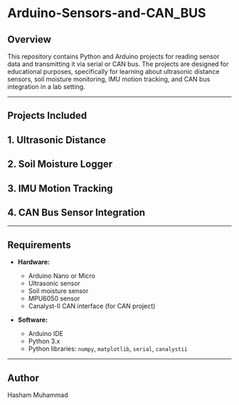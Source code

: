 # Arduino-Sensors-and-CAN_BUS

## Overview
This repository contains Python and Arduino projects for reading sensor data and transmitting it via serial or CAN bus. The projects are designed for educational purposes, specifically for learning about ultrasonic distance sensors, soil moisture monitoring, IMU motion tracking, and CAN bus integration in a lab setting.

---

## Projects Included

## 1. Ultrasonic Distance
## 2. Soil Moisture Logger
## 3. IMU Motion Tracking
## 4. CAN Bus Sensor Integration

---

## Requirements
- **Hardware:**  
  - Arduino Nano or Micro  
  - Ultrasonic sensor  
  - Soil moisture sensor  
  - MPU6050 sensor  
  - Canalyst-II CAN interface (for CAN project)  

- **Software:**  
  - Arduino IDE  
  - Python 3.x  
  - Python libraries: `numpy`, `matplotlib`, `serial`, `canalystii`  

---

## Author
Hasham Muhammad
